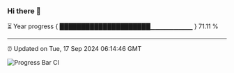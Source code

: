 ### Hi there 👋

⏳ Year progress { █████████████████████▁▁▁▁▁▁▁▁▁ } 71.11 %

---

⏰ Updated on Tue, 17 Sep 2024 06:14:46 GMT

![Progress Bar CI](https://github.com/code-lakshay/GitHub-Actions-Demo/workflows/Progress%20Bar%20CI/badge.svg)
